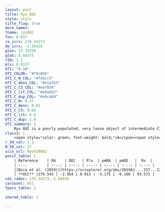 ```yaml
---
layout: post
title: Ryu 882
style: style
title_flag: true
more_names: 
fname: ryu882
fov: 0.037
ra_icrs: 276.54273
de_icrs: -2.56439
glon: 27.75299
glat: 4.44375
r50: 1.1
plx: 0.0127
UTI: "0.18"
UTI_COLOR: "#f9c8bb"
UTI_C_N_COL: "#fddcc5"
UTI_C_dens_COL: "#e1a7b3"
UTI_C_C3_COL: "#eef8d4"
UTI_C_lit_COL: "#e0a6b3"
UTI_C_dup_COL: "#a6cab9"
UTI_C_N: 0.27
UTI_C_dens: 0.01
UTI_C_C3: 0.62
UTI_C_lit: 0.0
UTI_C_dup: 1.0
UTI_summary: |
    Ryu 882 is a poorly populated, very loose object of intermediate C3 quality. It is rarely studied in the literature, with no articles listed in the last 6 years.
class3: |
    <span style="color: green; font-weight: bold;">A</span><span style="color: red; font-weight: bold;">C</span>
r_50_val: 1.1
N_50_val: 27
scix_url: Ryu%20882
posit_table: |
    | Reference    | RA    | DEC   | Plx  | pmRA  | pmDE   |  Rv  |
    | :---         | :---: | :---: | :---: | :---: | :---: | :---: |
    |[Bica et al. (2019)](https://scixplorer.org/abs/2019AJ....157...12B) | 276.536 | -2.557 | -- | -- | -- | -- |
    | **UCC** |276.543 | -2.564 | 0.013 | -3.175 | -6.166 | 93.572 | 
cds_radec: 276.54273,-2.56439
carousel: UCC
fpars_table: |
    
shared_table: |
    
---
```

